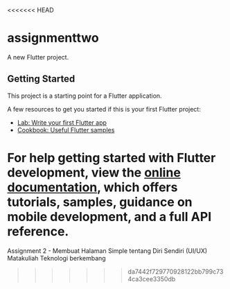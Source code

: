<<<<<<< HEAD
# assignmenttwo

A new Flutter project.

## Getting Started

This project is a starting point for a Flutter application.

A few resources to get you started if this is your first Flutter project:

- [Lab: Write your first Flutter app](https://docs.flutter.dev/get-started/codelab)
- [Cookbook: Useful Flutter samples](https://docs.flutter.dev/cookbook)

For help getting started with Flutter development, view the
[online documentation](https://docs.flutter.dev/), which offers tutorials,
samples, guidance on mobile development, and a full API reference.
=======
Assignment 2 - Membuat Halaman Simple tentang Diri Sendiri (UI/UX)
Matakuliah Teknologi berkembang 
>>>>>>> da7442f729770928122bb799c734ca3cee3350db
